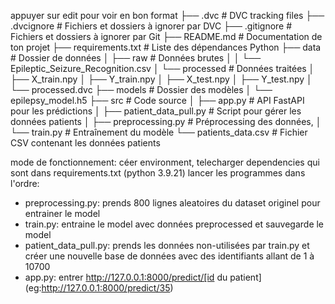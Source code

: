 appuyer sur edit pour voir en bon format
├── .dvc                 # DVC tracking files
├── .dvcignore           # Fichiers et dossiers à ignorer par DVC
├── .gitignore           # Fichiers et dossiers à ignorer par Git
├── README.md            # Documentation de ton projet
├── requirements.txt     # Liste des dépendances Python
├── data                 # Dossier de données
│   ├── raw              # Données brutes
│   │   └── Epileptic_Seizure_Recognition.csv
│   └── processed        # Données traitées
│       ├── X_train.npy
│       ├── Y_train.npy
│       ├── X_test.npy
│       ├── Y_test.npy
│       └── processed.dvc
├── models               # Dossier des modèles
│   └── epilepsy_model.h5
├── src                  # Code source
│   ├── app.py           # API FastAPI pour les prédictions
│   ├── patient_data_pull.py # Script pour gérer les données patients
│   ├── preprocessing.py # Préprocessing des données, 
│   └── train.py         # Entraînement du modèle
└── patients_data.csv    # Fichier CSV contenant les données patients

mode de fonctionnement: céer environment, telecharger dependencies qui sont dans requirements.txt (python 3.9.21)
lancer les programmes dans l'ordre:

- preprocessing.py: prends 800 lignes aleatoires du dataset originel pour entrainer le model 
- train.py: entraine le model avec données preprocessed et sauvegarde le model
- patient_data_pull.py: prends les données non-utilisées par train.py et créer une nouvelle base de données avec des identifiants allant de 1 à 10700
- app.py: entrer http://127.0.0.1:8000/predict/[id du patient] (eg:http://127.0.0.1:8000/predict/35)


